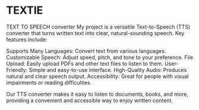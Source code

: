 # TEXTIE
TEXT TO SPEECH converter
My project is a versatile Text-to-Speech (TTS) converter that turns written text into clear, natural-sounding speech. Key features include:

Supports Many Languages: Convert text from various languages.
Customizable Speech: Adjust speed, pitch, and tone to your preference.
File Upload: Easily upload PDFs and other text files to listen to them.
User-Friendly: Simple and easy-to-use interface.
High-Quality Audio: Produces natural and clear speech output.
Accessibility: Great for people with visual impairments or reading difficulties.

Our TTS converter makes it easy to listen to documents, books, and more, providing a convenient and accessible way to enjoy written content.
